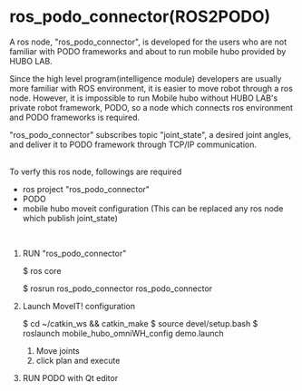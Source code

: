 # ros_podo_connector(ROS2PODO)

A ros node, "ros_podo_connector", is developed for the users who are not familiar with PODO frameworks and about to run mobile hubo provided by HUBO LAB.

Since the high level program(intelligence module) developers are usually more familiar with ROS environment, it is easier to move robot through a ros node. However, it is impossible to run Mobile hubo without HUBO LAB's private robot framework, PODO, so a node which connects ros environment and PODO frameworks is required.

"ros_podo_connector" subscribes topic "joint_state", a desired joint angles, and deliver it to PODO framework through TCP/IP communication.

</br>
To verfy this ros node, followings are required

* ros project "ros_podo_connector"
* PODO
* mobile hubo moveit configuration (This can be replaced any ros node which publish joint_state) 

</br>

1. RUN "ros_podo_connector"

   $ ros core
 
   $ rosrun ros_podo_connector ros_podo_connector

2. Launch MoveIT! configuration

   $ cd ~/catkin_ws && catkin_make
   $ source devel/setup.bash
   $ roslaunch mobile_hubo_omniWH_config demo.launch
   1) Move joints
   2) click plan and execute
   
   
3. RUN PODO with Qt editor
